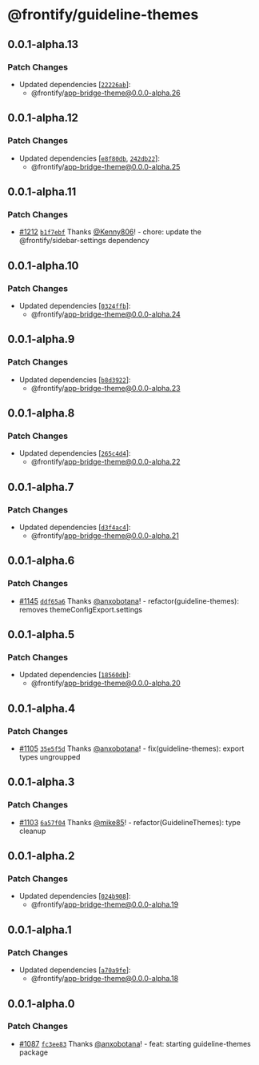 # @frontify/guideline-themes

## 0.0.1-alpha.13

### Patch Changes

-   Updated dependencies [[`22226ab`](https://github.com/Frontify/brand-sdk/commit/22226ab1266c83a8206a36431a419ad215ecbcb6)]:
    -   @frontify/app-bridge-theme@0.0.0-alpha.26

## 0.0.1-alpha.12

### Patch Changes

-   Updated dependencies [[`e8f80db`](https://github.com/Frontify/brand-sdk/commit/e8f80db9ebff09c575acc932f22ce65886c4d7ee), [`242db22`](https://github.com/Frontify/brand-sdk/commit/242db22097bbb8f14187ef5af42d2cd6374a8357)]:
    -   @frontify/app-bridge-theme@0.0.0-alpha.25

## 0.0.1-alpha.11

### Patch Changes

-   [#1212](https://github.com/Frontify/brand-sdk/pull/1212) [`b1f7ebf`](https://github.com/Frontify/brand-sdk/commit/b1f7ebf02cf5f77b1fe2d1286a4d9727ec49d25a) Thanks [@Kenny806](https://github.com/Kenny806)! - chore: update the @frontify/sidebar-settings dependency

## 0.0.1-alpha.10

### Patch Changes

-   Updated dependencies [[`0324ffb`](https://github.com/Frontify/brand-sdk/commit/0324ffb2b108d33a83403cfd796c3445626f230a)]:
    -   @frontify/app-bridge-theme@0.0.0-alpha.24

## 0.0.1-alpha.9

### Patch Changes

-   Updated dependencies [[`b8d3922`](https://github.com/Frontify/brand-sdk/commit/b8d3922f5e10445426e9c9930ab004e41d8c3fb7)]:
    -   @frontify/app-bridge-theme@0.0.0-alpha.23

## 0.0.1-alpha.8

### Patch Changes

-   Updated dependencies [[`265c4d4`](https://github.com/Frontify/brand-sdk/commit/265c4d48a76cf5bd6e257123f0d793bd930f91da)]:
    -   @frontify/app-bridge-theme@0.0.0-alpha.22

## 0.0.1-alpha.7

### Patch Changes

-   Updated dependencies [[`d3f4ac4`](https://github.com/Frontify/brand-sdk/commit/d3f4ac4385770dcfe6672dfd2f256f39d1473563)]:
    -   @frontify/app-bridge-theme@0.0.0-alpha.21

## 0.0.1-alpha.6

### Patch Changes

-   [#1145](https://github.com/Frontify/brand-sdk/pull/1145) [`ddf65a6`](https://github.com/Frontify/brand-sdk/commit/ddf65a69e43d127213486f6f1a45394bc05eb0cf) Thanks [@anxobotana](https://github.com/anxobotana)! - refactor(guideline-themes): removes themeConfigExport.settings

## 0.0.1-alpha.5

### Patch Changes

-   Updated dependencies [[`18560db`](https://github.com/Frontify/brand-sdk/commit/18560dbd1bbfa3a76fdda0db5ed520b670c41979)]:
    -   @frontify/app-bridge-theme@0.0.0-alpha.20

## 0.0.1-alpha.4

### Patch Changes

-   [#1105](https://github.com/Frontify/brand-sdk/pull/1105) [`35e5f5d`](https://github.com/Frontify/brand-sdk/commit/35e5f5d928de04b4884629a2586e448587ac2c9d) Thanks [@anxobotana](https://github.com/anxobotana)! - fix(guideline-themes): export types ungroupped

## 0.0.1-alpha.3

### Patch Changes

-   [#1103](https://github.com/Frontify/brand-sdk/pull/1103) [`6a57f04`](https://github.com/Frontify/brand-sdk/commit/6a57f04c75a05ef177fe4185f9e768ad72dafd89) Thanks [@mike85](https://github.com/mike85)! - refactor(GuidelineThemes): type cleanup

## 0.0.1-alpha.2

### Patch Changes

-   Updated dependencies [[`024b908`](https://github.com/Frontify/brand-sdk/commit/024b9089f68482aa908f08936c6a0c33cdaafb6c)]:
    -   @frontify/app-bridge-theme@0.0.0-alpha.19

## 0.0.1-alpha.1

### Patch Changes

-   Updated dependencies [[`a70a9fe`](https://github.com/Frontify/brand-sdk/commit/a70a9fe0932e1a40c5d4d85e4fdcb3f008947b74)]:
    -   @frontify/app-bridge-theme@0.0.0-alpha.18

## 0.0.1-alpha.0

### Patch Changes

-   [#1087](https://github.com/Frontify/brand-sdk/pull/1087) [`fc3ee83`](https://github.com/Frontify/brand-sdk/commit/fc3ee83b7a4dd406c386431d0b72cf9873e9dfed) Thanks [@anxobotana](https://github.com/anxobotana)! - feat: starting guideline-themes package
